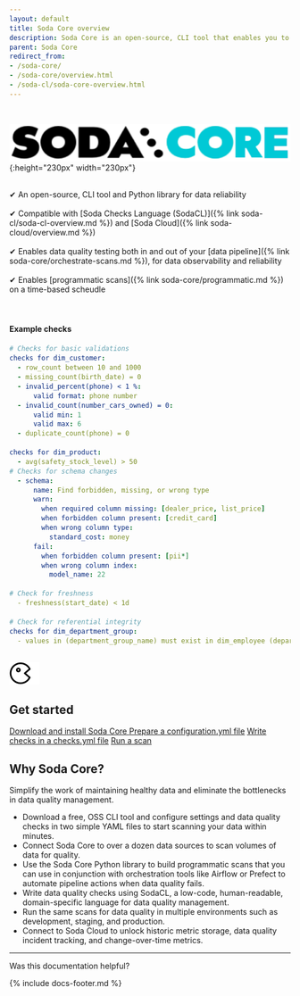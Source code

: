 ```yaml
---
layout: default
title: Soda Core overview
description: Soda Core is an open-source, CLI tool that enables you to use the Soda Checks Language to turn user-defined input into SQL queries.
parent: Soda Core
redirect_from: 
- /soda-core/
- /soda-core/overview.html
- /soda-cl/soda-core-overview.html
---
```

<br />

![soda-core-logo](/assets/images/soda-core-logo.png){:height="230px" width="230px"} 
<br />
<br />

<!--Linked to UI, access Shlink-->

&#10004;  An open-source, CLI tool and Python library for data reliability<br /> <br />
&#10004;  Compatible with [Soda Checks Language (SodaCL)]({% link soda-cl/soda-cl-overview.md %}) and [Soda Cloud]({% link soda-cloud/overview.md %}) <br /> <br />
&#10004;  Enables data quality testing both in and out of your [data pipeline]({% link soda-core/orchestrate-scans.md %}), for data observability and reliability <br /> <br />
&#10004;  Enables [programmatic scans]({% link soda-core/programmatic.md %}) on a time-based scheudle <br /> <br />
<br />

#### Example checks
```yaml
# Checks for basic validations
checks for dim_customer:
  - row_count between 10 and 1000
  - missing_count(birth_date) = 0
  - invalid_percent(phone) < 1 %:
      valid format: phone number
  - invalid_count(number_cars_owned) = 0:
      valid min: 1
      valid max: 6
  - duplicate_count(phone) = 0

checks for dim_product:
  - avg(safety_stock_level) > 50
# Checks for schema changes
  - schema:
      name: Find forbidden, missing, or wrong type
      warn:
        when required column missing: [dealer_price, list_price]
        when forbidden column present: [credit_card]
        when wrong column type:
          standard_cost: money
      fail:
        when forbidden column present: [pii*]
        when wrong column index:
          model_name: 22

# Check for freshness 
  - freshness(start_date) < 1d

# Check for referential integrity
checks for dim_department_group:
  - values in (department_group_name) must exist in dim_employee (department_name)
```
<br />

<div class="docs-html-content">
    <section class="docs-section" style="padding-top:0">
        <div class="docs-section-row">
            <div class="docs-grid-3cols">
                <div>
                    <img src="/assets/images/icons/icon-pacman@2x.png" width="54" height="40">
                    <h2>Get started</h2>
                    <a href="https://docs.soda.io/soda-core/installation.html" target="_blank">Download and install Soda Core </a> 
                    <a href="https://docs.soda.io/soda-core/configuration.html" target="_blank">Prepare a configuration.yml file</a>
                    <a href="https://docs.soda.io/soda/quick-start-sodacl.html" target="_blank">Write checks in a checks.yml file</a>
                    <a href="https://docs.soda.io/soda-core/scan-core.html" target="_blank">Run a scan</a>
                </div>
            </div>
        </div>        
    </section>
</div>

## Why Soda Core?

Simplify the work of maintaining healthy data and eliminate the bottlenecks in data quality management.
* Download a free, OSS CLI tool and configure settings and data quality checks in two simple YAML files to start scanning your data within minutes.
* Connect Soda Core to over a dozen data sources to scan volumes of data for quality.
* Use the Soda Core Python library to build programmatic scans that you can use in conjunction with orchestration tools like Airflow or Prefect to automate pipeline actions when data quality fails.
* Write data quality checks using SodaCL, a low-code, human-readable, domain-specific language for data quality management.
* Run the same scans for data quality in multiple environments such as development, staging, and production.
* Connect to Soda Cloud to unlock historic metric storage, data quality incident tracking, and change-over-time metrics.

---

Was this documentation helpful?

<!-- LikeBtn.com BEGIN -->
<span class="likebtn-wrapper" data-theme="tick" data-i18n_like="Yes" data-ef_voting="grow" data-show_dislike_label="true" data-counter_zero_show="true" data-i18n_dislike="No"></span>
<script>(function(d,e,s){if(d.getElementById("likebtn_wjs"))return;a=d.createElement(e);m=d.getElementsByTagName(e)[0];a.async=1;a.id="likebtn_wjs";a.src=s;m.parentNode.insertBefore(a, m)})(document,"script","//w.likebtn.com/js/w/widget.js");</script>
<!-- LikeBtn.com END -->

{% include docs-footer.md %}